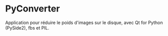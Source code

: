 # PyConverter
Application pour réduire le poids d'images sur le disque, avec Qt for Python (PySide2), fbs et PIL.
